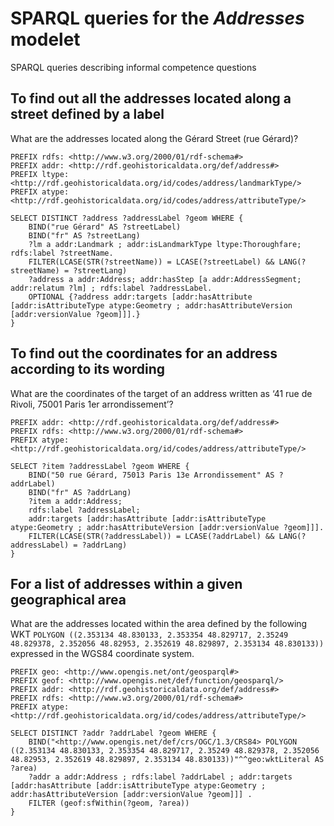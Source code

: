 # SPARQL queries for the *Addresses* modelet

SPARQL queries describing informal competence questions

## To find out all the addresses located along a street defined by a label

What are the addresses located along the Gérard Street (rue Gérard)?
```sparql
PREFIX rdfs: <http://www.w3.org/2000/01/rdf-schema#>
PREFIX addr: <http://rdf.geohistoricaldata.org/def/address#>
PREFIX ltype: <http://rdf.geohistoricaldata.org/id/codes/address/landmarkType/>
PREFIX atype: <http://rdf.geohistoricaldata.org/id/codes/address/attributeType/>

SELECT DISTINCT ?address ?addressLabel ?geom WHERE {
    BIND("rue Gérard" AS ?streetLabel)
    BIND("fr" AS ?streetLang)
    ?lm a addr:Landmark ; addr:isLandmarkType ltype:Thoroughfare; rdfs:label ?streetName.
    FILTER(LCASE(STR(?streetName)) = LCASE(?streetLabel) && LANG(?streetName) = ?streetLang)
    ?address a addr:Address; addr:hasStep [a addr:AddressSegment; addr:relatum ?lm] ; rdfs:label ?addressLabel.
    OPTIONAL {?address addr:targets [addr:hasAttribute [addr:isAttributeType atype:Geometry ; addr:hasAttributeVersion [addr:versionValue ?geom]]].}
}
```

## To find out the coordinates for an address according to its wording

What are the coordinates of the target of an address written as ‘41 rue de Rivoli, 75001 Paris 1er arrondissement’?
```sparql
PREFIX addr: <http://rdf.geohistoricaldata.org/def/address#>
PREFIX rdfs: <http://www.w3.org/2000/01/rdf-schema#>
PREFIX atype: <http://rdf.geohistoricaldata.org/id/codes/address/attributeType/>

SELECT ?item ?addressLabel ?geom WHERE {
    BIND("50 rue Gérard, 75013 Paris 13e Arrondissement" AS ?addrLabel)
    BIND("fr" AS ?addrLang)
    ?item a addr:Address;
    rdfs:label ?addressLabel;
    addr:targets [addr:hasAttribute [addr:isAttributeType atype:Geometry ; addr:hasAttributeVersion [addr:versionValue ?geom]]].
    FILTER(LCASE(STR(?addressLabel)) = LCASE(?addrLabel) && LANG(?addressLabel) = ?addrLang)
}
```

## For a list of addresses within a given geographical area

What are the addresses located within the area defined by the following WKT `POLYGON ((2.353134 48.830133, 2.353354 48.829717, 2.35249 48.829378, 2.352056 48.82953, 2.352619 48.829897, 2.353134 48.830133))` expressed in the WGS84 coordinate system.

```sparql
PREFIX geo: <http://www.opengis.net/ont/geosparql#>
PREFIX geof: <http://www.opengis.net/def/function/geosparql/>
PREFIX addr: <http://rdf.geohistoricaldata.org/def/address#>
PREFIX rdfs: <http://www.w3.org/2000/01/rdf-schema#>
PREFIX atype: <http://rdf.geohistoricaldata.org/id/codes/address/attributeType/>

SELECT DISTINCT ?addr ?addrLabel ?geom WHERE {
    BIND("<http://www.opengis.net/def/crs/OGC/1.3/CRS84> POLYGON ((2.353134 48.830133, 2.353354 48.829717, 2.35249 48.829378, 2.352056 48.82953, 2.352619 48.829897, 2.353134 48.830133))"^^geo:wktLiteral AS ?area)
    ?addr a addr:Address ; rdfs:label ?addrLabel ; addr:targets [addr:hasAttribute [addr:isAttributeType atype:Geometry ; addr:hasAttributeVersion [addr:versionValue ?geom]]] .
    FILTER (geof:sfWithin(?geom, ?area))
}
```

